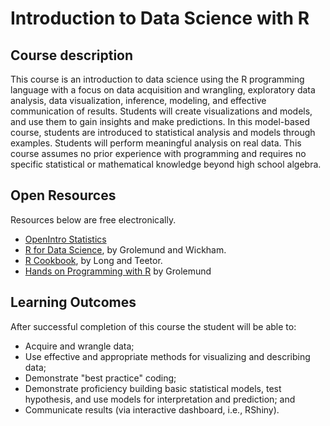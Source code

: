 # Introduction to Data Science with R


## Course description

This course is an introduction to data science using the R programming language with a focus on data acquisition and wrangling, exploratory data analysis, data visualization, inference, modeling, and effective communication of results. Students will create visualizations and models, and use them to gain insights and make predictions. In this model-based course, students are introduced to statistical analysis and models through examples. Students will perform meaningful analysis on real data. This course assumes no prior experience with programming and requires no specific statistical or mathematical knowledge beyond high school algebra.

## Open Resources 

Resources below are free electronically.

- [OpenIntro Statistics](https://leanpub.com/openintro-statistics)
- [R for Data Science](https://r4ds.had.co.nz/), by Grolemund and Wickham. 
- [R Cookbook](https://rc2e.com/), by Long and Teetor.
- [Hands on Programming with R](https://rstudio-education.github.io/hopr/) by Grolemund


## Learning Outcomes
After successful completion of this course the student will be able to: 
- Acquire and wrangle data;
- Use effective and appropriate methods for visualizing and describing data;
- Demonstrate "best practice" coding;
- Demonstrate proficiency building basic statistical models, test hypothesis, and use models for interpretation and prediction; and
- Communicate results (via interactive dashboard, i.e., RShiny).



